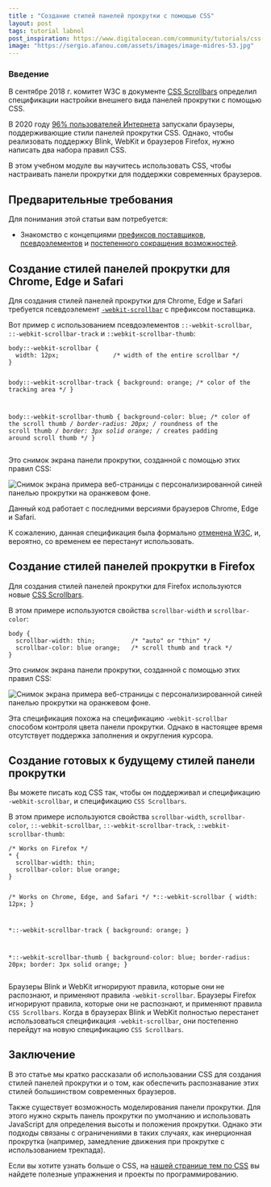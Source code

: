 ```yaml
---
title : "Создание стилей панелей прокрутки с помощью CSS"
layout: post
tags: tutorial labnol
post_inspiration: https://www.digitalocean.com/community/tutorials/css-scrollbars-ru
image: "https://sergio.afanou.com/assets/images/image-midres-53.jpg"
---
```


<h3 id="Введение">Введение</h3>

<p>В сентябре 2018 г. комитет W3C в документе <a href="https://www.w3.org/TR/2018/WD-css-scrollbars-1-20180925">CSS Scrollbars</a> определил спецификации настройки внешнего вида панелей прокрутки с помощью CSS.</p>

<p>В 2020 году <a href="https://caniuse.com/#feat=css-scrollbar">96% пользователей Интернета</a> запускали браузеры, поддерживающие стили панелей прокрутки CSS. Однако, чтобы реализовать поддержку Blink, WebKit и браузеров Firefox, нужно написать два набора правил CSS.</p>

<p>В этом учебном модуле вы научитесь использовать CSS, чтобы настраивать панели прокрутки для поддержки современных браузеров.</p>

<h2 id="Предварительные-требования">Предварительные требования</h2>

<p>Для понимания этой статьи вам потребуется:</p>

<ul>
<li>Знакомство с концепциями <a href="https://developer.mozilla.org/en-US/docs/Glossary/Vendor_Prefix">префиксов поставщиков</a>, <a href="https://developer.mozilla.org/en-US/docs/Web/CSS/Pseudo-elements">псевдоэлементов</a> и <a href="https://developer.mozilla.org/en-US/docs/Glossary/Graceful_degradation">постепенного сокращения возможностей</a>.</li>
</ul>

<h2 id="Создание-стилей-панелей-прокрутки-для-chrome-edge-и-safari">Создание стилей панелей прокрутки для Chrome, Edge и Safari</h2>

<p>Для создания стилей панелей прокрутки для Chrome, Edge и Safari требуется псевдоэлемент <a href="https://developer.mozilla.org/en-US/docs/Web/CSS/::-webkit-scrollbar"><code>-webkit-scrollbar</code></a> с префиксом поставщика.</p>

<p>Вот пример с использованием псевдоэлементов <code>::-webkit-scrollbar</code>, <code>::-webkit-scrollbar-track</code> и <code>::webkit-scrollbar-thumb</code>:</p>
<pre class="code-pre "><code class="code-highlight language-css">body::-webkit-scrollbar {
  width: 12px;               /* width of the entire scrollbar */
}

body::-webkit-scrollbar-track {
  background: orange;        /* color of the tracking area */
}

body::-webkit-scrollbar-thumb {
  background-color: blue;    /* color of the scroll thumb */
  border-radius: 20px;       /* roundness of the scroll thumb */
  border: 3px solid orange;  /* creates padding around scroll thumb */
}
</code></pre>
<p>Это снимок экрана панели прокрутки, созданной с помощью этих правил CSS:</p>

<p><img src="https://assets.digitalocean.com/articles/alligator/css/css-scrollbars/scrollbar-styling-0.png" alt="Снимок экрана примера веб-страницы с персонализированной синей панелью прокрутки на оранжевом фоне."></p>

<p>Данный код работает с последними версиями браузеров Chrome, Edge и Safari.</p>

<p>К сожалению, данная спецификация была формально <a href="https://developer.mozilla.org/en-US/docs/Web/CSS/::-webkit-scrollbar">отменена W3C</a>, и, вероятно, со временем ее перестанут использовать.</p>

<h2 id="Создание-стилей-панелей-прокрутки-в-firefox">Создание стилей панелей прокрутки в Firefox</h2>

<p>Для создания стилей панелей прокрутки для Firefox используются новые <a href="https://developer.mozilla.org/en-US/docs/Web/CSS/CSS_Scrollbars">CSS Scrollbars</a>.</p>

<p>В этом примере используются свойства <code>scrollbar-width</code> и <code>scrollbar-color</code>:</p>
<pre class="code-pre "><code class="code-highlight language-css">body {
  scrollbar-width: thin;          /* "auto" or "thin" */
  scrollbar-color: blue orange;   /* scroll thumb and track */
}
</code></pre>
<p>Это снимок экрана панели прокрутки, созданной с помощью этих правил CSS:</p>

<p><img src="https://assets.digitalocean.com/articles/alligator/css/css-scrollbars/scrollbar-styling-3.png" alt="Снимок экрана примера веб-страницы с персонализированной синей панелью прокрутки на оранжевом фоне."></p>

<p>Эта спецификация похожа на спецификацию <code>-webkit-scrollbar</code> способом контроля цвета панели прокрутки. Однако в настоящее время отсутствует поддержка заполнения и округления курсора.</p>

<h2 id="Создание-готовых-к-будущему-стилей-панели-прокрутки">Создание готовых к будущему стилей панели прокрутки</h2>

<p>Вы можете писать код CSS так, чтобы он поддерживал и спецификацию <code>-webkit-scrollbar</code>, и спецификацию <code>CSS Scrollbars</code>.</p>

<p>В этом примере используются свойства <code>scrollbar-width</code>, <code>scrollbar-color</code>, <code>::-webkit-scrollbar</code>, <code>::-webkit-scrollbar-track</code>, <code>::webkit-scrollbar-thumb</code>:</p>
<pre class="code-pre "><code class="code-highlight language-css">/* Works on Firefox */
* {
  scrollbar-width: thin;
  scrollbar-color: blue orange;
}

/* Works on Chrome, Edge, and Safari */
*::-webkit-scrollbar {
  width: 12px;
}

*::-webkit-scrollbar-track {
  background: orange;
}

*::-webkit-scrollbar-thumb {
  background-color: blue;
  border-radius: 20px;
  border: 3px solid orange;
}
</code></pre>
<p>Браузеры Blink и WebKit игнорируют правила, которые они не распознают, и применяют правила <code>-webkit-scrollbar</code>. Браузеры Firefox игнорируют правила, которые они не распознают, и применяют правила <code>CSS Scrollbars</code>. Когда в браузерах Blink и WebKit полностью перестанет использоваться спецификация <code>-webkit-scrollbar</code>, они постепенно перейдут на новую спецификацию <code>CSS Scrollbars</code>.</p>

<h2 id="Заключение">Заключение</h2>

<p>В это статье мы кратко рассказали об использовании CSS для создания стилей панелей прокрутки и о том, как обеспечить распознавание этих стилей большинством современных браузеров.</p>

<p>Также существует возможность моделирования панели прокрутки. Для этого нужно скрыть панель прокрутки по умолчанию и использовать JavaScript для определения высоты и положения прокрутки. Однако эти подходы связаны с ограничениями в таких случаях, как инерционная прокрутка (например, замедление движения при прокрутке с использованием трекпада).</p>

<p>Если вы хотите узнать больше о CSS, на <a href="https://www.digitalocean.com/community/tags/css">нашей странице тем по CSS</a> вы найдете полезные упражнения и проекты по программированию.</p>
